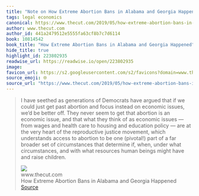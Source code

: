 ```yaml
---
title: "Note on How Extreme Abortion Bans in Alabama and Georgia Happened via www.thecut.com"
tags: legal economics
canonical: https://www.thecut.com/2019/05/how-extreme-abortion-bans-in-alabama-and-georgia-happened.html
author: www.thecut.com
author_id: 441a2479512e5555fa63cf8b7c7d6114
book: 10814542
book_title: "How Extreme Abortion Bans in Alabama and Georgia Happened"
hide_title: true
highlight_id: 223802935
readwise_url: https://readwise.io/open/223802935
image: 
favicon_url: https://s2.googleusercontent.com/s2/favicons?domain=www.thecut.com
source_emoji: 🌐
source_url: "https://www.thecut.com/2019/05/how-extreme-abortion-bans-in-alabama-and-georgia-happened.html#:~:text=I%20have%20seethed,and%20raise%20children."
---
```


> I have seethed as generations of Democrats have argued that if we could just get past abortion and focus instead on economic issues, we’d be better off. They never seem to get that abortion is an economic issue, and that what they think of as economic issues — from wages and health care to housing and education policy — are at the very heart of the reproductive justice movement, which understands access to abortion to be one (pivotal!) part of a far broader set of circumstances that determine if, when, under what circumstances, and with what resources human beings might have and raise children.
> <div class="quoteback-footer"><div class="quoteback-avatar"><img class="mini-favicon" src="https://s2.googleusercontent.com/s2/favicons?domain=www.thecut.com"></div><div class="quoteback-metadata"><div class="metadata-inner"><span style="display:none">FROM:</span><div aria-label="www.thecut.com" class="quoteback-author"> www.thecut.com</div><div aria-label="How Extreme Abortion Bans in Alabama and Georgia Happened" class="quoteback-title"> How Extreme Abortion Bans in Alabama and Georgia Happened</div></div></div><div class="quoteback-backlink"><a target="_blank" aria-label="go to the full text of this quotation" rel="noopener" href="https://www.thecut.com/2019/05/how-extreme-abortion-bans-in-alabama-and-georgia-happened.html#:~:text=I%20have%20seethed,and%20raise%20children." class="quoteback-arrow"> Source</a></div></div>